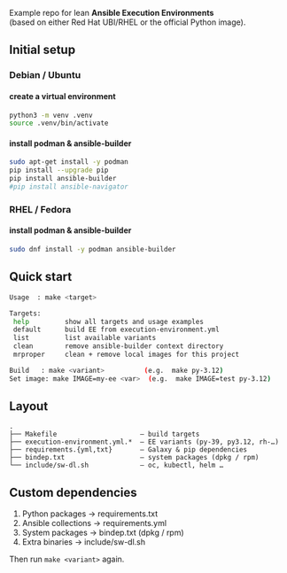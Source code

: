 
Example repo for lean **Ansible Execution Environments**  
(based on either Red Hat UBI/RHEL or the official Python image).

## Initial setup

### Debian / Ubuntu
#### create a virtual environment
 ```bash
python3 -m venv .venv
source .venv/bin/activate
```
#### install podman & ansible-builder
```bash
sudo apt-get install -y podman
pip install --upgrade pip
pip install ansible-builder
#pip install ansible-navigator
```

### RHEL / Fedora
#### install podman & ansible-builder
```bash
sudo dnf install -y podman ansible-builder
```

## Quick start

 ```bash
Usage  : make <target>

Targets:
  help         show all targets and usage examples
  default      build EE from execution-environment.yml
  list         list available variants
  clean        remove ansible-builder context directory
  mrproper     clean + remove local images for this project

Build   : make <variant>          (e.g.  make py-3.12)
Set image: make IMAGE=my-ee <var>  (e.g.  make IMAGE=test py-3.12)
```

## Layout
```
.
├── Makefile                     – build targets
├── execution-environment.yml.*  – EE variants (py‑39, py3.12, rh‑…)
├── requirements.{yml,txt}       – Galaxy & pip dependencies
├── bindep.txt                   – system packages (dpkg / rpm)
└── include/sw-dl.sh             – oc, kubectl, helm …
```

## Custom dependencies
1) Python packages   →  requirements.txt  
2) Ansible collections →  requirements.yml  
3) System packages   →  bindep.txt (dpkg / rpm)  
4) Extra binaries    →  include/sw-dl.sh  

Then run `make <variant>` again.

